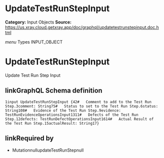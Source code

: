 # UpdateTestRunStepInput

**Category:** Input Objects
**Source:** https://us.xray.cloud.getxray.app/doc/graphql/updatetestrunstepinput.doc.html

*menu* Types INPUT_OBJECT
 # UpdateTestRunStepInput
 Update Test Run Step Input

## linkGraphQL Schema definition
 `1input UpdateTestRunStepInput {42#   Comment to add to the Test Run Step.3comment: String75#   Status to set to the Test Run Step.6status: String108#   Evidence of the Test Run Step.9evidence: TestRunEvidenceOperationsInput1311#   Defects of the Test Run Step.12defects: TestRunDefectOperationsInput1614#   Actual Result of the Test Run Step.15actualResult: String17}`
## linkRequired by
 - MutationnullupdateTestRunStepnull